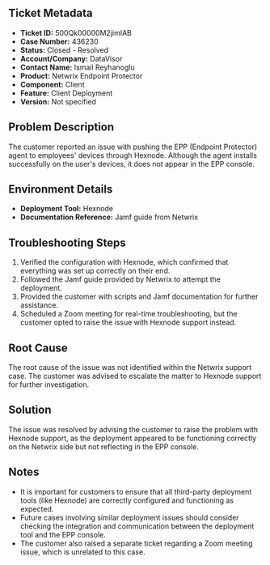 ## Ticket Metadata
- **Ticket ID:** 500Qk00000M2jimIAB
- **Case Number:** 436230
- **Status:** Closed - Resolved
- **Account/Company:** DataVisor
- **Contact Name:** Ismail Reyhanoglu
- **Product:** Netwrix Endpoint Protector
- **Component:** Client
- **Feature:** Client Deployment
- **Version:** Not specified

## Problem Description
The customer reported an issue with pushing the EPP (Endpoint Protector) agent to employees' devices through Hexnode. Although the agent installs successfully on the user's devices, it does not appear in the EPP console.

## Environment Details
- **Deployment Tool:** Hexnode
- **Documentation Reference:** Jamf guide from Netwrix

## Troubleshooting Steps
1. Verified the configuration with Hexnode, which confirmed that everything was set up correctly on their end.
2. Followed the Jamf guide provided by Netwrix to attempt the deployment.
3. Provided the customer with scripts and Jamf documentation for further assistance.
4. Scheduled a Zoom meeting for real-time troubleshooting, but the customer opted to raise the issue with Hexnode support instead.

## Root Cause
The root cause of the issue was not identified within the Netwrix support case. The customer was advised to escalate the matter to Hexnode support for further investigation.

## Solution
The issue was resolved by advising the customer to raise the problem with Hexnode support, as the deployment appeared to be functioning correctly on the Netwrix side but not reflecting in the EPP console.

## Notes
- It is important for customers to ensure that all third-party deployment tools (like Hexnode) are correctly configured and functioning as expected.
- Future cases involving similar deployment issues should consider checking the integration and communication between the deployment tool and the EPP console.
- The customer also raised a separate ticket regarding a Zoom meeting issue, which is unrelated to this case.
